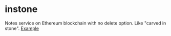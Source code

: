# instone
Notes service on Ethereum blockchain with no delete option. Like "carved in stone".
[Example](https://amchercashin.github.io/stone_tablets/instone-interface.html)